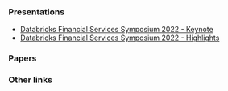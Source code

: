 ### Presentations

* [Databricks Financial Services Symposium 2022 - Keynote](https://vimeo.com/690704587)
* [Databricks Financial Services Symposium 2022 - Highlights](https://www.databricks.com/wp-content/uploads/2022/04/databricks-finservices-symposium-highlights.pdf)


### Papers

### Other links


<!--
**stephengoldbaum/stephengoldbaum** is a ✨ _special_ ✨ repository because its `README.md` (this file) appears on your GitHub profile.

Here are some ideas to get you started:

- 🔭 I’m currently working on ...
- 🌱 I’m currently learning ...
- 👯 I’m looking to collaborate on ...
- 🤔 I’m looking for help with ...
- 💬 Ask me about ...
- 📫 How to reach me: ...
- 😄 Pronouns: ...
- ⚡ Fun fact: ...
-->
